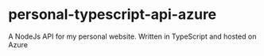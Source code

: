# personal-typescript-api-azure
A NodeJs API for my personal website. Written in TypeScript and hosted on Azure
